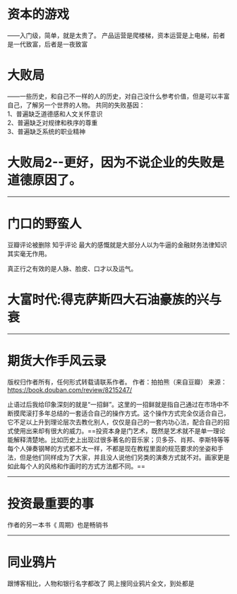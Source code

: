 # 资本的游戏
——入门级，简单，就是太贵了。
产品运营是爬楼梯，资本运营是上电梯，前者是一代致富，后者是一夜致富

  
# 大败局  
——一些历史，和自己不一样的人的历史，对自己没什么参考价值，但是可以丰富自己，了解另一个世界的人物。
共同的失败基因：  
1、普遍缺乏道德感和人文关怀意识  
2、普遍缺乏对规律和秩序的尊重  
3、普遍缺乏系统的职业精神

# 大败局2--更好，因为不说企业的失败是道德原因了。

---

# 门口的野蛮人
豆瓣评论被删除
知乎评论
最大的感慨就是大部分人以为牛逼的金融财务法律知识其实毫无作用。

真正行之有效的是人脉、脸皮、口才以及运气。

 # 大富时代:得克萨斯四大石油豪族的兴与衰

---

 # 期货大作手风云录



版权归作者所有，任何形式转载请联系作者。
作者：拍拍熊（来自豆瓣）
来源：https://book.douban.com/review/8215247/


止语过后我给印象深刻的就是“一招鲜”。这里的一招鲜就是指自己通过在市场中不断摸爬滚打多年总结的一套适合自己的操作方式。这个操作方式完全仅适合自己，它不足以上升到理论层次去教化别人，仅仅是自己的一套内功心法，配合自己的招式使用出来却有很大的威力。==投资本身是门艺术，既然是艺术就不是单一理论能解释清楚地。比如历史上出现过很多著名的音乐家；贝多芬、肖邦、李斯特等等每个人弹奏钢琴的方式都不太一样，不都是现在教程里面的规范要求的坐姿和手法，但是他们同样成为了大家，并且没人说他们另类的演奏方式就不对。画家更是如此每个人的风格和作画时的方式方法都不同。==

---

# 投资最重要的事
作者的另一本书《 周期》也是畅销书

---

# 同业鸦片

 跟博客相比，人物和银行名字都改了
 网上搜同业鸦片全文，到处都是